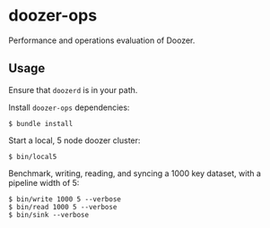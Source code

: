 # doozer-ops

Performance and operations evaluation of Doozer.


## Usage

Ensure that `doozerd` is in your path.

Install `doozer-ops` dependencies:

    $ bundle install

Start a local, 5 node doozer cluster:

    $ bin/local5

Benchmark, writing, reading, and syncing a 1000 key dataset, with a pipeline width of 5:

    $ bin/write 1000 5 --verbose
    $ bin/read 1000 5 --verbose
    $ bin/sink --verbose
